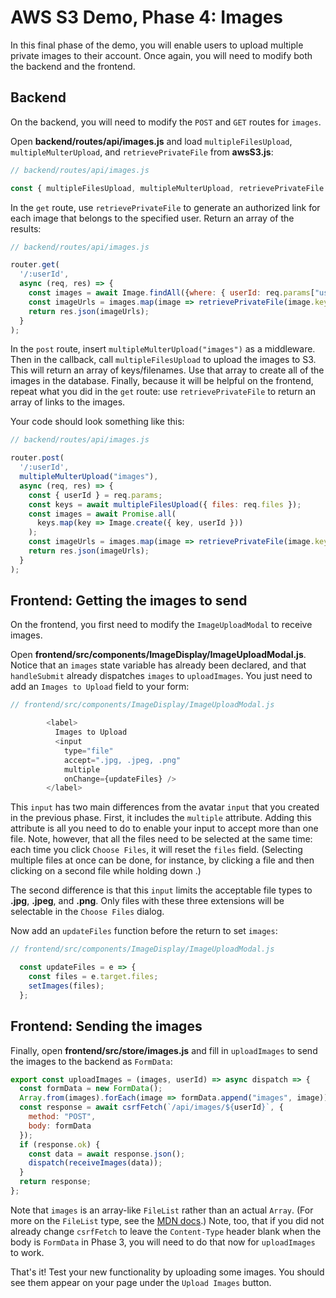 # AWS S3 Demo, Phase 4: Images

In this final phase of the demo, you will enable users to upload multiple
private images to their account. Once again, you will need to modify both the
backend and the frontend.

## Backend

On the backend, you will need to modify the `POST` and `GET` routes for
`images`.

Open __backend/routes/api/images.js__ and load `multipleFilesUpload`,
`multipleMulterUpload`, and `retrievePrivateFile`  from __awsS3.js__:

```js
// backend/routes/api/images.js

const { multipleFilesUpload, multipleMulterUpload, retrievePrivateFile } = require("../../awsS3");
```

In the `get` route, use `retrievePrivateFile` to generate an authorized link for
each image that belongs to the specified user. Return an array of the results:

```js
// backend/routes/api/images.js

router.get(
  '/:userId',
  async (req, res) => {
    const images = await Image.findAll({where: { userId: req.params["userId"] }});
    const imageUrls = images.map(image => retrievePrivateFile(image.key));
    return res.json(imageUrls);
  }
);
```

In the `post` route, insert `multipleMulterUpload("images")` as a middleware.
Then in the callback, call `multipleFilesUpload` to upload the images to S3.
This will return an array of keys/filenames. Use that array to create all of the
images in the database. Finally, because it will be helpful on the frontend,
repeat what you did in the `get` route: use `retrievePrivateFile` to return an
array of links to the images.

Your code should look something like this:

```js
// backend/routes/api/images.js

router.post(
  '/:userId',
  multipleMulterUpload("images"),
  async (req, res) => {
    const { userId } = req.params;
    const keys = await multipleFilesUpload({ files: req.files });
    const images = await Promise.all(
      keys.map(key => Image.create({ key, userId }))
    );
    const imageUrls = images.map(image => retrievePrivateFile(image.key));
    return res.json(imageUrls);
  }
);
```

## Frontend: Getting the images to send

On the frontend, you first need to modify the `ImageUploadModal` to receive
images.

Open __frontend/src/components/ImageDisplay/ImageUploadModal.js__. Notice that
an `images` state variable has already been declared, and that `handleSubmit`
already dispatches `images` to `uploadImages`. You just need to add an `Images
to Upload` field to your form:

```js
// frontend/src/components/ImageDisplay/ImageUploadModal.js

        <label>
          Images to Upload
          <input
            type="file"
            accept=".jpg, .jpeg, .png"
            multiple
            onChange={updateFiles} />
        </label>
```

This `input` has two main differences from the avatar `input` that you created
in the previous phase. First, it includes the `multiple` attribute. Adding this
attribute is all you need to do to enable your input to accept more than one
file. Note, however, that all the files need to be selected at the same time:
each time you click `Choose Files`, it will reset the `files` field. (Selecting
multiple files at once can be done, for instance, by clicking a file and then
clicking on a second file while holding down <Shift>.)

The second difference is that this `input` limits the acceptable file types to
__.jpg__, __.jpeg__, and __.png__. Only files with these three extensions will
be selectable in the `Choose Files` dialog.

Now add an `updateFiles` function before the return to set `images`:

```js
// frontend/src/components/ImageDisplay/ImageUploadModal.js

  const updateFiles = e => {
    const files = e.target.files;
    setImages(files);
  };
```

## Frontend: Sending the images

Finally, open __frontend/src/store/images.js__ and fill in `uploadImages` to
send the images to the backend as `FormData`:

```js
export const uploadImages = (images, userId) => async dispatch => {
  const formData = new FormData();
  Array.from(images).forEach(image => formData.append("images", image));
  const response = await csrfFetch(`/api/images/${userId}`, {
    method: "POST",
    body: formData
  });
  if (response.ok) {
    const data = await response.json();
    dispatch(receiveImages(data));
  }
  return response;
};
```

Note that `images` is an array-like `FileList` rather than an actual `Array`.
(For more on the `FileList` type, see the [MDN docs][filelist].) Note, too, that
if you did not already change `csrfFetch` to leave the `Content-Type` header
blank when the body is `FormData` in Phase 3, you will need to do that now for
`uploadImages` to work.

That's it! Test your new functionality by uploading some images. You should see
them appear on your page under the `Upload Images` button.

[filelist]: https://developer.mozilla.org/en-US/docs/Web/API/FileList